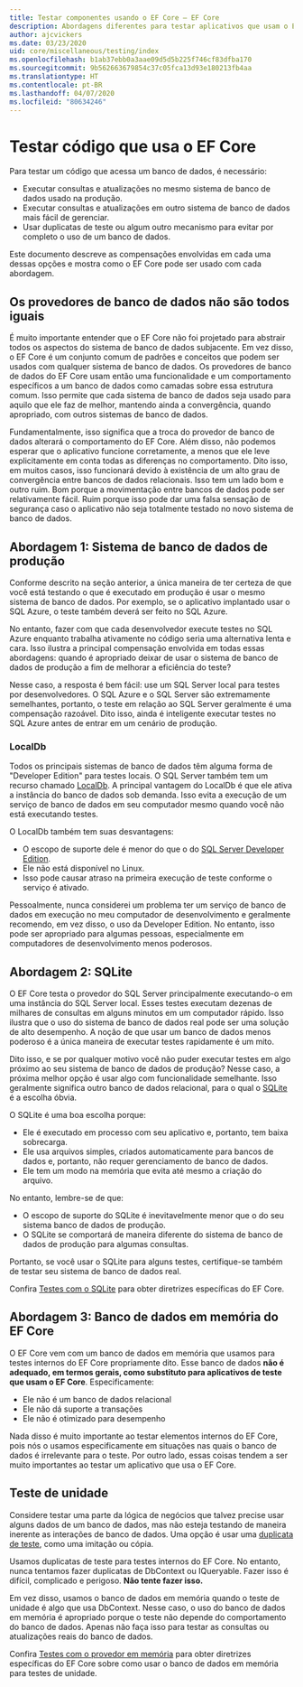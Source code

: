 ```yaml
---
title: Testar componentes usando o EF Core – EF Core
description: Abordagens diferentes para testar aplicativos que usam o EF Core
author: ajcvickers
ms.date: 03/23/2020
uid: core/miscellaneous/testing/index
ms.openlocfilehash: b1ab37ebb0a3aae09d5d5b225f746cf83dfba170
ms.sourcegitcommit: 9b562663679854c37c05fca13d93e180213fb4aa
ms.translationtype: HT
ms.contentlocale: pt-BR
ms.lasthandoff: 04/07/2020
ms.locfileid: "80634246"
---
```

# <a name="testing-code-that-uses-ef-core"></a>Testar código que usa o EF Core

Para testar um código que acessa um banco de dados, é necessário:
* Executar consultas e atualizações no mesmo sistema de banco de dados usado na produção.
* Executar consultas e atualizações em outro sistema de banco de dados mais fácil de gerenciar.
* Usar duplicatas de teste ou algum outro mecanismo para evitar por completo o uso de um banco de dados.

Este documento descreve as compensações envolvidas em cada uma dessas opções e mostra como o EF Core pode ser usado com cada abordagem.  

## <a name="all-database-providers-are-not-equal"></a>Os provedores de banco de dados não são todos iguais

É muito importante entender que o EF Core não foi projetado para abstrair todos os aspectos do sistema de banco de dados subjacente.
Em vez disso, o EF Core é um conjunto comum de padrões e conceitos que podem ser usados com qualquer sistema de banco de dados.
Os provedores de banco de dados do EF Core usam então uma funcionalidade e um comportamento específicos a um banco de dados como camadas sobre essa estrutura comum.
Isso permite que cada sistema de banco de dados seja usado para aquilo que ele faz de melhor, mantendo ainda a convergência, quando apropriado, com outros sistemas de banco de dados. 

Fundamentalmente, isso significa que a troca do provedor de banco de dados alterará o comportamento do EF Core. Além disso, não podemos esperar que o aplicativo funcione corretamente, a menos que ele leve explicitamente em conta todas as diferenças no comportamento.
Dito isso, em muitos casos, isso funcionará devido à existência de um alto grau de convergência entre bancos de dados relacionais.
Isso tem um lado bom e outro ruim.
Bom porque a movimentação entre bancos de dados pode ser relativamente fácil.
Ruim porque isso pode dar uma falsa sensação de segurança caso o aplicativo não seja totalmente testado no novo sistema de banco de dados.  

## <a name="approach-1-production-database-system"></a>Abordagem 1: Sistema de banco de dados de produção

Conforme descrito na seção anterior, a única maneira de ter certeza de que você está testando o que é executado em produção é usar o mesmo sistema de banco de dados.
Por exemplo, se o aplicativo implantado usar o SQL Azure, o teste também deverá ser feito no SQL Azure.

No entanto, fazer com que cada desenvolvedor execute testes no SQL Azure enquanto trabalha ativamente no código seria uma alternativa lenta e cara.
Isso ilustra a principal compensação envolvida em todas essas abordagens: quando é apropriado deixar de usar o sistema de banco de dados de produção a fim de melhorar a eficiência do teste?

Nesse caso, a resposta é bem fácil: use um SQL Server local para testes por desenvolvedores.
O SQL Azure e o SQL Server são extremamente semelhantes, portanto, o teste em relação ao SQL Server geralmente é uma compensação razoável.
Dito isso, ainda é inteligente executar testes no SQL Azure antes de entrar em um cenário de produção.
 
### <a name="localdb"></a>LocalDb 

Todos os principais sistemas de banco de dados têm alguma forma de "Developer Edition" para testes locais.
O SQL Server também tem um recurso chamado [LocalDb](/sql/database-engine/configure-windows/sql-server-express-localdb?view=sql-server-ver15).
A principal vantagem do LocalDb é que ele ativa a instância do banco de dados sob demanda.
Isso evita a execução de um serviço de banco de dados em seu computador mesmo quando você não está executando testes.

O LocalDb também tem suas desvantagens:
* O escopo de suporte dele é menor do que o do [SQL Server Developer Edition](/sql/sql-server/editions-and-components-of-sql-server-2016?view=sql-server-ver15).
* Ele não está disponível no Linux.
* Isso pode causar atraso na primeira execução de teste conforme o serviço é ativado.

Pessoalmente, nunca considerei um problema ter um serviço de banco de dados em execução no meu computador de desenvolvimento e geralmente recomendo, em vez disso, o uso da Developer Edition.
No entanto, isso pode ser apropriado para algumas pessoas, especialmente em computadores de desenvolvimento menos poderosos.  

## <a name="approach-2-sqlite"></a>Abordagem 2: SQLite

O EF Core testa o provedor do SQL Server principalmente executando-o em uma instância do SQL Server local.
Esses testes executam dezenas de milhares de consultas em alguns minutos em um computador rápido.
Isso ilustra que o uso do sistema de banco de dados real pode ser uma solução de alto desempenho.
A noção de que usar um banco de dados menos poderoso é a única maneira de executar testes rapidamente é um mito.

Dito isso, e se por qualquer motivo você não puder executar testes em algo próximo ao seu sistema de banco de dados de produção?
Nesse caso, a próxima melhor opção é usar algo com funcionalidade semelhante.
Isso geralmente significa outro banco de dados relacional, para o qual o [SQLite](https://sqlite.org/index.html) é a escolha óbvia.

O SQLite é uma boa escolha porque:
* Ele é executado em processo com seu aplicativo e, portanto, tem baixa sobrecarga.
* Ele usa arquivos simples, criados automaticamente para bancos de dados e, portanto, não requer gerenciamento de banco de dados.
* Ele tem um modo na memória que evita até mesmo a criação do arquivo.

No entanto, lembre-se de que:
* O escopo de suporte do SQLite é inevitavelmente menor que o do seu sistema banco de dados de produção.
* O SQLite se comportará de maneira diferente do sistema de banco de dados de produção para algumas consultas.

Portanto, se você usar o SQLite para alguns testes, certifique-se também de testar seu sistema de banco de dados real.

Confira [Testes com o SQLite](xref:core/miscellaneous/testing/sqlite) para obter diretrizes específicas do EF Core. 

## <a name="approach-3-the-ef-core-in-memory-database"></a>Abordagem 3: Banco de dados em memória do EF Core

O EF Core vem com um banco de dados em memória que usamos para testes internos do EF Core propriamente dito.
Esse banco de dados **não é adequado, em termos gerais, como substituto para aplicativos de teste que usam o EF Core**. Especificamente:
* Ele não é um banco de dados relacional
* Ele não dá suporte a transações
* Ele não é otimizado para desempenho

Nada disso é muito importante ao testar elementos internos do EF Core, pois nós o usamos especificamente em situações nas quais o banco de dados é irrelevante para o teste.
Por outro lado, essas coisas tendem a ser muito importantes ao testar um aplicativo que usa o EF Core.

## <a name="unit-testing"></a>Teste de unidade

Considere testar uma parte da lógica de negócios que talvez precise usar alguns dados de um banco de dados, mas não esteja testando de maneira inerente as interações de banco de dados.
Uma opção é usar uma [duplicata de teste](https://en.wikipedia.org/wiki/Test_double), como uma imitação ou cópia.

Usamos duplicatas de teste para testes internos do EF Core.
No entanto, nunca tentamos fazer duplicatas de DbContext ou IQueryable.
Fazer isso é difícil, complicado e perigoso.
**Não tente fazer isso.**

Em vez disso, usamos o banco de dados em memória quando o teste de unidade é algo que usa DbContext.
Nesse caso, o uso do banco de dados em memória é apropriado porque o teste não depende do comportamento do banco de dados.
Apenas não faça isso para testar as consultas ou atualizações reais do banco de dados.   

Confira [Testes com o provedor em memória](xref:core/miscellaneous/testing/in-memory) para obter diretrizes específicas do EF Core sobre como usar o banco de dados em memória para testes de unidade.
